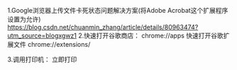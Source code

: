 1.Google浏览器上传文件卡死状态问题解决方案(将Adobe Acrobat这个扩展程序设置为允许)
https://blog.csdn.net/chuanmin_zhang/article/details/80963474?utm_source=blogxgwz1
2.快速打开谷歌商店： chrome://apps     快速打开谷歌扩展文件 chrome://extensions/

3.调用打印机：
<span id="btn-print" className="btn btn-print" onClick="window.print();">立即打印</span>